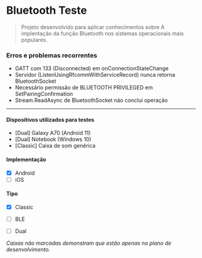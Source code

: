# Bluetooth Teste

> Projeto desenvolvido para aplicar conhecimentos sobre A implentação da função Bluetooth nos sistemas operacionais mais populares.

### Erros e problemas recorrentes
 - GATT com 133 (Disconnected) em onConnectionStateChange
 - Servidor (ListenUsingRfcommWithServiceRecord) nunca retorna BluetoothSocket
 - Necessário permissão de BLUETOOTH PRIVILEGED em SetPairingConfirmation
 - Stream.ReadAsync de BluetoothSocket não conclui operação

------------
#### Dispositivos utilizados para testes
 - [Dual] Galaxy A70 (Android 11)
 - [Dual] Notebook (Windows 10) 
 - [Classic] Caixa de som genérica

#### Implementação
- [x] Android
- [ ] iOS

#### Tipo
- [x] Classic
- [ ] BLE
- [ ] Dual


*Caixas não marcadas demonstram que estão apenas no plano de desenvolvimento.*
